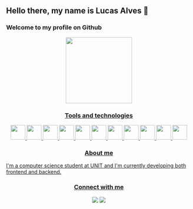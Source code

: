 ## Hello there, my name is Lucas Alves 👋
### Welcome to my profile on Github

<div align="center">
<a href="https://github.com/Lucas-A-Araujo">
<img height="180em" src="https://github-readme-stats.vercel.app/api/top-langs/?username=Lucas-A-Araujo&layout=compact&langs_count=7&theme=dracula"/>
<!--<img height="180em" src="https://github-readme-stats.vercel.app/api?username=Lucas-A-Araujo&show_icons=true&theme=dracula&include_all_commits=true&count_private=true"/>-->
</div>

<h3 align="center">Tools and technologies</h3>
<div align="center">
<img src="https://cdn.jsdelivr.net/gh/devicons/devicon/icons/react/react-original.svg" width="40" height="40" /> <img src="https://cdn.jsdelivr.net/gh/devicons/devicon/icons/javascript/javascript-original.svg" width="40" height="40" /> <img src="https://cdn.jsdelivr.net/gh/devicons/devicon/icons/nodejs/nodejs-original.svg" width="40" height="40" />
 <img src="https://cdn.jsdelivr.net/gh/devicons/devicon/icons/html5/html5-original.svg" width="40" height="40" /> <img src="https://cdn.jsdelivr.net/gh/devicons/devicon/icons/css3/css3-original.svg" width="40" height="40" /> <img src="https://cdn.jsdelivr.net/gh/devicons/devicon/icons/express/express-original.svg" width="40" height="40" /> <img src="https://cdn.jsdelivr.net/gh/devicons/devicon/icons/nextjs/nextjs-original.svg" width="40" height="40" /> <img src="https://cdn.jsdelivr.net/gh/devicons/devicon/icons/sass/sass-original.svg" width="40" height="40" /> <img src="https://cdn.jsdelivr.net/gh/devicons/devicon/icons/jest/jest-plain.svg" width="40" height="40" /> <img src="https://cdn.jsdelivr.net/gh/devicons/devicon/icons/typescript/typescript-original.svg" width="40" height="40" /> <img src="https://cdn.jsdelivr.net/gh/devicons/devicon/icons/vuejs/vuejs-original.svg" width="40" height="40" />
</div>


<h3 align="center">About me</h3>
<p>I'm a computer science student at UNIT and I'm currently developing both frontend and backend.</p>

<h3 align="center">Connect with me</h3>
<div align="center">
<a href="https://www.linkedin.com/in/lucas-alves-476b281aa" target="_blank"><img src="https://img.shields.io/badge/-LinkedIn-%230077B5?style=for-the-badge&logo=linkedin&logoColor=white" target="_blank"></a>   <a href = "mailto:lucas.al.araujo10@gmail.com"><img src="https://img.shields.io/badge/Gmail-D14836?style=for-the-badge&logo=gmail&logoColor=white" target="_blank"></a>
</div>



<!--
**Lucas-A-Araujo/Lucas-A-Araujo** is a ✨ _special_ ✨ repository because its `README.md` (this file) appears on your GitHub profile.

Here are some ideas to get you started:

- 🔭 I’m currently working on ...
- 🌱 I’m currently learning ...
- 👯 I’m looking to collaborate on ...
- 🤔 I’m looking for help with ...
- 💬 Ask me about ...
- 📫 How to reach me: ...
- 😄 Pronouns: ...
- ⚡ Fun fact: ...
-->
